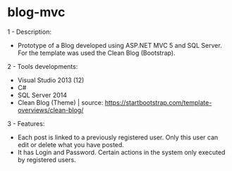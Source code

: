 # blog-mvc

1 - Description:
- Prototype of a Blog developed using ASP.NET MVC 5 and SQL Server. For the template was used the Clean Blog (Bootstrap).
 
2 - Tools developments: 
- Visual Studio 2013 (12) 
- C#
- SQL Server 2014 
- Clean Blog (Theme) | source: https://startbootstrap.com/template-overviews/clean-blog/
	
3 - Features:
- Each post is linked to a previously registered user. Only this user can edit or delete what you have posted.
- It has Login and Password. Certain actions in the system only executed by registered users.

